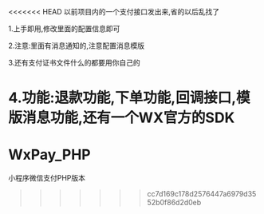 <<<<<<< HEAD
以前项目内的一个支付接口发出来,省的以后乱找了

1.上手即用,修改里面的配置信息即可

2.注意:里面有消息通知的,注意配置消息模版

3.还有支付证书文件什么的都要用你自己的

4.功能:退款功能,下单功能,回调接口,模版消息功能,还有一个WX官方的SDK
=======
# WxPay_PHP
小程序微信支付PHP版本
>>>>>>> cc7d169c178d2576447a6979d3552b0f86d2d0eb
